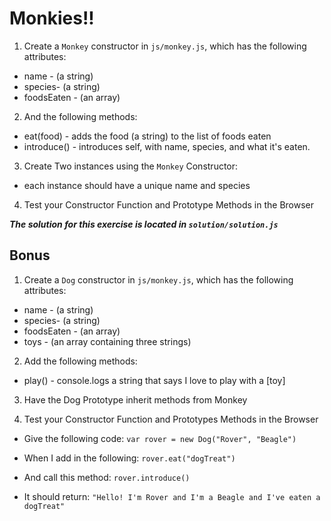 # Monkies!!

1. Create a `Monkey` constructor in `js/monkey.js`, which has the following attributes:
* name - (a string)
* species- (a string)
* foodsEaten - (an array)

2. And the following methods:
* eat(food) - adds the food (a string) to the list of foods eaten
* introduce() - introduces self, with name, species, and what it's eaten.

3. Create Two instances using the `Monkey` Constructor:
* each instance should have a unique name and species

4. Test your Constructor Function and Prototype Methods in the Browser

***The solution for this exercise is located in `solution/solution.js`***

## Bonus

1. Create a `Dog` constructor in `js/monkey.js`, which has the following attributes:
* name - (a string)
* species- (a string)
* foodsEaten - (an array)
* toys - (an array containing three strings)

2. Add the following methods:
* play() - console.logs a string that says I love to play with a [toy]

3. Have the Dog Prototype inherit methods from Monkey

4. Test your Constructor Function and Prototypes Methods in the Browser

  * Give the following code:
  `var rover = new Dog("Rover", "Beagle")`

  * When I add in the following:
  `rover.eat("dogTreat")`

  * And call this method:
  `rover.introduce()`

  * It should return:
  `"Hello! I'm Rover and I'm a Beagle and I've eaten a dogTreat"`
